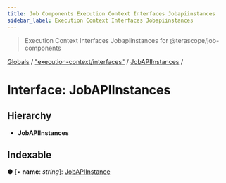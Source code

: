 ```yaml
---
title: Job Components Execution Context Interfaces Jobapiinstances
sidebar_label: Execution Context Interfaces Jobapiinstances
---
```


> Execution Context Interfaces Jobapiinstances for @terascope/job-components

[Globals](../overview.md) / ["execution-context/interfaces"](../modules/_execution_context_interfaces_.md) / [JobAPIInstances](_execution_context_interfaces_.jobapiinstances.md) /

# Interface: JobAPIInstances

## Hierarchy

* **JobAPIInstances**

## Indexable

● \[▪ **name**: *string*\]: [JobAPIInstance](_execution_context_interfaces_.jobapiinstance.md)
